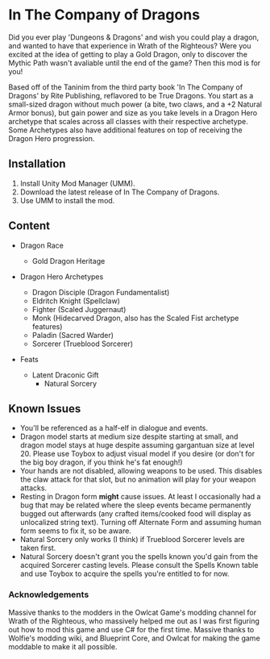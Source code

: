 # In The Company of Dragons #
Did you ever play 'Dungeons & Dragons' and wish you could play a dragon, and wanted to have that experience in Wrath of the Righteous? Were you excited at the idea of getting to play a Gold Dragon, only to discover the Mythic Path wasn't avaliable until the end of the game? Then this mod is for you!

Based off of the Taninim from the third party book 'In The Company of Dragons' by Rite Publishing, reflavored to be True Dragons. You start as a small-sized dragon without much power (a bite, two claws, and a +2 Natural Armor bonus), but gain power and size as you take levels in a Dragon Hero archetype that scales across all classes with their respective archetype. Some Archetypes also have additional features on top of receiving the Dragon Hero progression.

## Installation ##
1. Install Unity Mod Manager (UMM).
2. Download the latest release of In The Company of Dragons.
3. Use UMM to install the mod.

## Content ##
* Dragon Race
  * Gold Dragon Heritage

* Dragon Hero Archetypes
  * Dragon Disciple (Dragon Fundamentalist)
  * Eldritch Knight (Spellclaw)
  * Fighter (Scaled Juggernaut)
  * Monk (Hidecarved Dragon, also has the Scaled Fist archetype features)
  * Paladin (Sacred Warder)
  * Sorcerer (Trueblood Sorcerer)

 * Feats
   * Latent Draconic Gift
     * Natural Sorcery

## Known Issues 
* You'll be referenced as a half-elf in dialogue and events.
* Dragon model starts at medium size despite starting at small, and dragon model stays at huge despite assuming gargantuan size at level 20. Please use Toybox to adjust visual model if you desire (or don't for the big boy dragon, if you think he's fat enough!)
* Your hands are not disabled, allowing weapons to be used. This disables the claw attack for that slot, but no animation will play for your weapon attacks.
* Resting in Dragon form __might__ cause issues. At least I occasionally had a bug that may be related where the sleep events became permanently bugged out afterwards (any crafted items/cooked food will display as unlocalized string text). Turning off Alternate Form and assuming human form seems to fix it, so be aware.
* Natural Sorcery only works (I think) if Trueblood Sorcerer levels are taken first.
* Natural Sorcery doesn't grant you the spells known you'd gain from the acquired Sorcerer casting levels. Please consult the Spells Known table and use Toybox to acquire the spells you're entitled to for now.

### Acknowledgements ###
Massive thanks to the modders in the Owlcat Game's modding channel for Wrath of the Righteous, who massively helped me out as I was first figuring out how to mod this game and use C# for the first time.
Massive thanks to Wolfie's modding wiki, and Blueprint Core, and Owlcat for making the game moddable to make it all possible.
